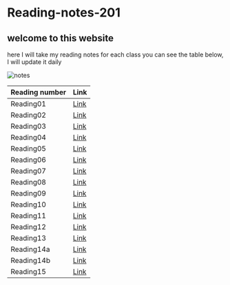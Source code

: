 # Reading-notes-201
## welcome to this website  
here I will take my reading notes for each class you can see the table below, I will update it daily 

![notes](https://www.invespcro.com/blog/images/blog-images/main.png)

 
Reading number | Link
---------------|----------
Reading01| [Link](https://messeili.github.io/reading-notes-201/reading01)
Reading02| [Link](https://messeili.github.io/reading-notes-201/reading02)
Reading03| [Link](https://messeili.github.io/reading-notes-201/reading03)
Reading04| [Link](https://messeili.github.io/reading-notes-201/reading04)
Reading05| [Link](https://messeili.github.io/reading-notes-201/reading05)
Reading06| [Link](https://messeili.github.io/reading-notes-201/reading06)
Reading07| [Link](https://messeili.github.io/reading-notes-201/reading07)
Reading08| [Link](https://messeili.github.io/reading-notes-201/reading08)
Reading09| [Link](https://messeili.github.io/reading-notes-201/reading09)
Reading10| [Link](https://messeili.github.io/reading-notes-201/reading10)
Reading11| [Link](https://messeili.github.io/reading-notes-201/reading11)
Reading12| [Link](https://messeili.github.io/reading-notes-201/reading12)
Reading13| [Link](https://messeili.github.io/reading-notes-201/reading13)
Reading14a| [Link](https://messeili.github.io/reading-notes-201/reading14a)
Reading14b| [Link](https://messeili.github.io/reading-notes-201/reading14b)
Reading15| [Link](https://messeili.github.io/reading-notes-201/reading15)
